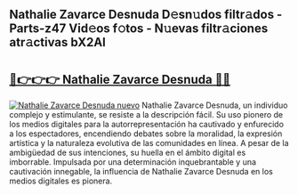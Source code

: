 ## Nathalie Zavarce Desnuda D𝚎sn𝚞dos filtr𝚊dos - Parts-z47 Vid𝚎os f𝚘tos - N𝚞evas filtr𝚊ciones atr𝚊ctivas bX2AI

# <h2><a href="http://mbbshjb.tromn.icu/?c=Nathalie+Zavarce+Desnuda">🔗👉👉👉 Nathalie Zavarce Desnuda 🔗🔗</a></h2>

[![Nathalie Zavarce Desnuda nuevo](https://i.imgur.com/pEAQMta.gif)](http://mbbshjb.tromn.icu/?c=Nathalie+Zavarce+Desnuda)
Nathalie Zavarce Desnuda, un individuo complejo y estimulante, se resiste a la descripción fácil. Su uso pionero de los medios digitales para la autorrepresentación ha cautivado y enfurecido a los espectadores, encendiendo debates sobre la moralidad, la expresión artística y la naturaleza evolutiva de las comunidades en línea. A pesar de la ambigüedad de sus intenciones, su huella en el ámbito digital es imborrable. Impulsada por una determinación inquebrantable y una cautivación innegable, la influencia de Nathalie Zavarce Desnuda en los medios digitales es pionera.
